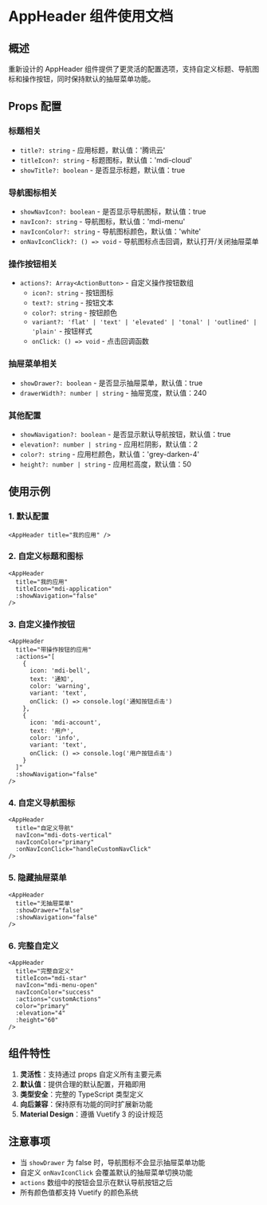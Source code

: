 # AppHeader 组件使用文档

## 概述

重新设计的 AppHeader 组件提供了更灵活的配置选项，支持自定义标题、导航图标和操作按钮，同时保持默认的抽屉菜单功能。

## Props 配置

### 标题相关
- `title?: string` - 应用标题，默认值：'腾讯云'
- `titleIcon?: string` - 标题图标，默认值：'mdi-cloud'
- `showTitle?: boolean` - 是否显示标题，默认值：true

### 导航图标相关
- `showNavIcon?: boolean` - 是否显示导航图标，默认值：true
- `navIcon?: string` - 导航图标，默认值：'mdi-menu'
- `navIconColor?: string` - 导航图标颜色，默认值：'white'
- `onNavIconClick?: () => void` - 导航图标点击回调，默认打开/关闭抽屉菜单

### 操作按钮相关
- `actions?: Array<ActionButton>` - 自定义操作按钮数组
  - `icon?: string` - 按钮图标
  - `text?: string` - 按钮文本
  - `color?: string` - 按钮颜色
  - `variant?: 'flat' | 'text' | 'elevated' | 'tonal' | 'outlined' | 'plain'` - 按钮样式
  - `onClick: () => void` - 点击回调函数

### 抽屉菜单相关
- `showDrawer?: boolean` - 是否显示抽屉菜单，默认值：true
- `drawerWidth?: number | string` - 抽屉宽度，默认值：240

### 其他配置
- `showNavigation?: boolean` - 是否显示默认导航按钮，默认值：true
- `elevation?: number | string` - 应用栏阴影，默认值：2
- `color?: string` - 应用栏颜色，默认值：'grey-darken-4'
- `height?: number | string` - 应用栏高度，默认值：50

## 使用示例

### 1. 默认配置
```vue
<AppHeader title="我的应用" />
```

### 2. 自定义标题和图标
```vue
<AppHeader 
  title="我的应用" 
  titleIcon="mdi-application"
  :showNavigation="false"
/>
```

### 3. 自定义操作按钮
```vue
<AppHeader 
  title="带操作按钮的应用"
  :actions="[
    {
      icon: 'mdi-bell',
      text: '通知',
      color: 'warning',
      variant: 'text',
      onClick: () => console.log('通知按钮点击')
    },
    {
      icon: 'mdi-account',
      text: '用户',
      color: 'info',
      variant: 'text',
      onClick: () => console.log('用户按钮点击')
    }
  ]"
  :showNavigation="false"
/>
```

### 4. 自定义导航图标
```vue
<AppHeader 
  title="自定义导航"
  navIcon="mdi-dots-vertical"
  navIconColor="primary"
  :onNavIconClick="handleCustomNavClick"
/>
```

### 5. 隐藏抽屉菜单
```vue
<AppHeader 
  title="无抽屉菜单"
  :showDrawer="false"
  :showNavigation="false"
/>
```

### 6. 完整自定义
```vue
<AppHeader 
  title="完整自定义"
  titleIcon="mdi-star"
  navIcon="mdi-menu-open"
  navIconColor="success"
  :actions="customActions"
  color="primary"
  :elevation="4"
  :height="60"
/>
```

## 组件特性

1. **灵活性**：支持通过 props 自定义所有主要元素
2. **默认值**：提供合理的默认配置，开箱即用
3. **类型安全**：完整的 TypeScript 类型定义
4. **向后兼容**：保持原有功能的同时扩展新功能
5. **Material Design**：遵循 Vuetify 3 的设计规范

## 注意事项

- 当 `showDrawer` 为 false 时，导航图标不会显示抽屉菜单功能
- 自定义 `onNavIconClick` 会覆盖默认的抽屉菜单切换功能
- `actions` 数组中的按钮会显示在默认导航按钮之后
- 所有颜色值都支持 Vuetify 的颜色系统 